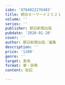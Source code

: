 ```yaml
---
isbn: '9784022276483'
title: 朝日キーワード２０２１
volume: ''
series: ''
publisher: 朝日新聞出版
pubdate: '2020-01-20'
cover: ''
author: 朝日新聞出版／編集
description: ''
price: '1200'
genre: ''
target: 実用
format: 事・辞典
content: 総記

---
```

